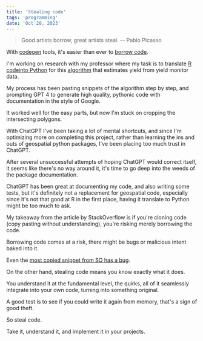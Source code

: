 ```yaml
---
title: 'Stealing code'
tags: 'programming'
date: 'Oct 20, 2023'
---
```


> Good artists borrow, great artists steal. -- Pablo Picasso

With [codegen](https://stackoverflow.blog/2023/10/16/is-ai-enough-to-increase-your-productivity/) tools, it's easier than ever to [borrow code](https://stackoverflow.blog/2020/05/20/good-coders-borrow-great-coders-steal/).

I'm working on research with my professor where my task is to translate [R code](https://github.com/luisdamiano/ritas-pkg)[into Python](https://github.com/jarad/pyritas) for this [algorithm](https://arxiv.org/abs/2209.11313) that estimates yield from yield monitor data.

My process has been pasting snippets of the algorithm step by step, and prompting GPT 4 to generate high quality, pythonic code with documentation in the style of Google.

It worked well for the easy parts, but now I'm stuck on cropping the intersecting polygons.

With ChatGPT I've been taking a lot of mental shortcuts, and since I'm optimizing more on completing this project, rather than learning the ins and outs of geospatial python packages, I've been placing too much trust in ChatGPT.

After several unsuccessful attempts of hoping ChatGPT would correct itself, it seems like there's no way around it, it's time to go deep into the weeds of the package documentation.

ChatGPT has been great at documenting my code, and also writing some tests, but it's definitely not a replacement for geospatial code, especially since it's not that good at R in the first place, having it translate to Python might be too much to ask.

My takeaway from the article by StackOverflow is if you're cloning code (copy pasting without understanding), you're risking merely borrowing the code.

Borrowing code comes at a risk, there might be bugs or malicious intent baked into it.

Even the [most copied snippet from SO has a bug](https://programming.guide/worlds-most-copied-so-snippet.html).

On the other hand, stealing code means you know exactly what it does.

You understand it at the fundamental level, the quirks, all of it seamlessly integrate into your own code, turning into something original.

A good test is to see if you could write it again from memory, that's a sign of good theft.

So steal code.

Take it, understand it, and implement it in your projects.
